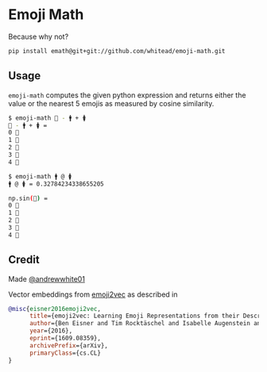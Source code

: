 # Emoji Math

Because why not?


```sh
pip install emath@git+git://github.com/whitead/emoji-math.git
```

## Usage

`emoji-math` computes the given python expression and returns either the value or the nearest
5 emojis as measured by cosine similarity.

```sh
$ emoji-math 👑 - 🚹 + 🚺
👑 - 🚹 + 🚺 =
0 👑
1 👸
2 🏰
3 🎎
4 💂
```

```sh
$ emoji-math 🚹 @ 🚺
🚹 @ 🚺 = 0.32784234338655205
```

```sh
np.sin(🏰) =
0 🏰
1 🏯
2 👸
3 👳
4 🎩
```

## Credit

Made [@andrewwhite01](https://twitter.com/andrewwhite01)

Vector embeddings from [emoji2vec](https://github.com/uclnlp/emoji2vec) as described in

```bibtex
@misc{eisner2016emoji2vec,
      title={emoji2vec: Learning Emoji Representations from their Description},
      author={Ben Eisner and Tim Rocktäschel and Isabelle Augenstein and Matko Bošnjak and Sebastian Riedel},
      year={2016},
      eprint={1609.08359},
      archivePrefix={arXiv},
      primaryClass={cs.CL}
}
```